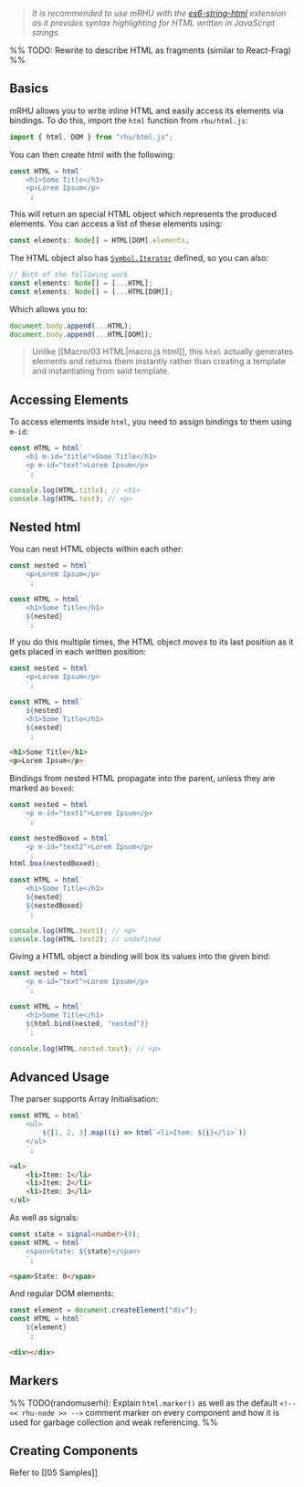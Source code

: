 > *It is recommended to use mRHU with the [es6-string-html](https://marketplace.visualstudio.com/items?itemName=Tobermory.es6-string-html) extension as it provides syntax highlighting for HTML written in JavaScript strings.*

%% TODO: Rewrite to describe HTML as fragments (similar to React-Frag) %%
## Basics

mRHU allows you to write inline HTML and easily access its elements via bindings. To do this, import the `html` function from `rhu/html.js`:

```typescript
import { html, DOM } from "rhu/html.js";
```

You can then create html with the following:

```typescript
const HTML = html`
    <h1>Some Title</h1>
    <p>Lorem Ipsum</p>
    `;
```

This will return an special HTML object which represents the produced elements. You can access a list of these elements using:

```typescript
const elements: Node[] = HTML[DOM].elements;
```

The HTML object also has [`Symbol.Iterator`](https://developer.mozilla.org/en-US/docs/Web/JavaScript/Reference/Global_Objects/Symbol/iterator) defined, so you can also:

```typescript
// Both of the following work
const elements: Node[] = [...HTML];
const elements: Node[] = [...HTML[DOM]];
```

Which allows you to:

```typescript
document.body.append(...HTML);
document.body.append(...HTML[DOM]);
```

> Unlike [[Macro/03 HTML|macro.js html]], this `html` actually generates elements and returns them instantly rather than creating a template and instantiating from said template.

## Accessing Elements

To access elements inside `html`, you need to assign bindings to them using `m-id`:

```typescript
const HTML = html`
    <h1 m-id="title">Some Title</h1>
    <p m-id="text">Lorem Ipsum</p>
    `;

console.log(HTML.title); // <h1>
console.log(HTML.text); // <p>
```
## Nested html

You can nest HTML objects within each other:

```typescript
const nested = html`
    <p>Lorem Ipsum</p>
    `;

const HTML = html`
    <h1>Some Title</h1>
    ${nested}
    `;
```

If you do this multiple times, the HTML object *moves* to its last position as it gets placed in each written position:

```typescript
const nested = html`
    <p>Lorem Ipsum</p>
    `;

const HTML = html`
    ${nested}
    <h1>Some Title</h1>
    ${nested}
    `;
```

```html
<h1>Some Title</h1>
<p>Lorem Ipsum</p>
```

Bindings from nested HTML propagate into the parent, unless they are marked as `boxed`:

```typescript
const nested = html`
    <p m-id="text1">Lorem Ipsum</p>
    `;

const nestedBoxed = html`
    <p m-id="text2">Lorem Ipsum</p>
    `;
html.box(nestedBoxed);

const HTML = html`
    <h1>Some Title</h1>
    ${nested}
    ${nestedBoxed}
    `;

console.log(HTML.text1); // <p>
console.log(HTML.text2); // undefined
```

Giving a HTML object a binding will box its values into the given bind:

```typescript
const nested = html`
    <p m-id="text">Lorem Ipsum</p>
    `;

const HTML = html`
    <h1>Some Title</h1>
    ${html.bind(nested, "nested")}
    `;

console.log(HTML.nested.text); // <p>
```

## Advanced Usage

The parser supports Array Initialisation:

```typescript
const HTML = html`
    <ul>
        ${[1, 2, 3].map((i) => html`<li>Item: ${i}</li>`)}
    </ul>
    `;
```

```html
<ul>
    <li>Item: 1</li>
    <li>Item: 2</li>
    <li>Item: 3</li>
</ul>
```

As well as signals:

```typescript
const state = signal<number>(0);
const HTML = html`
    <span>State: ${state}</span>
    `;
```

```html
<span>State: 0</span>
```

And regular DOM elements:

```typescript
const element = document.createElement("div");
const HTML = html`
    ${element}
    `;
```

```html
<div></div>
```

## Markers

%% TODO(randomuserhi): Explain `html.marker()` as well as the default `<!-- << rhu-node >> -->` comment marker on every component and how it is used for garbage collection and weak referencing. %%

## Creating Components

Refer to [[05 Samples]]